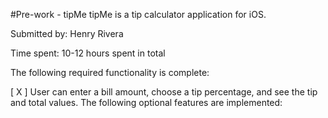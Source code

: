 #Pre-work - tipMe
tipMe is a tip calculator application for iOS.

Submitted by: Henry Rivera

Time spent: 10-12 hours spent in total


The following required functionality is complete:

[ X ] User can enter a bill amount, choose a tip percentage, and see the tip and total values.
The following optional features are implemented:
